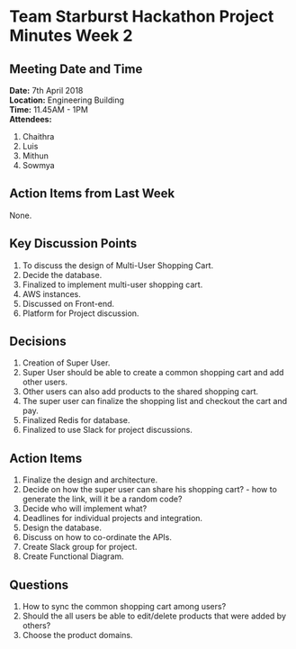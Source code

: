 # **Team Starburst Hackathon Project Minutes Week 2**

## Meeting Date and Time

**Date:** 7th April 2018</br>
**Location:** Engineering Building</br>
**Time:** 11.45AM - 1PM</br>
**Attendees:**

1. Chaithra
2. Luis
3. Mithun
4. Sowmya


## Action Items from Last Week

None.

## Key Discussion Points

1. To discuss the design of Multi-User Shopping Cart.
2. Decide the database.
3. Finalized to implement multi-user shopping cart.
4. AWS instances.
5. Discussed on Front-end.
6. Platform for Project discussion.

## Decisions

1. Creation of Super User.
2. Super User should be able to create a common shopping cart and add other users.
3. Other users can also add products to the shared shopping cart.
4. The super user can finalize the shopping list and checkout the cart and pay.
5. Finalized Redis for database.
6. Finalized to use Slack for project discussions.

## Action Items

1. Finalize the design and architecture.
2. Decide on how the super user can share his shopping cart? - how to generate the link, will it be a random code?
3. Decide who will implement what?
4. Deadlines for individual projects and integration.
5. Design the database.
6. Discuss on how to co-ordinate the APIs.
7. Create Slack group for project.
8. Create Functional Diagram.

## Questions

1. How to sync the common shopping cart among users?
2. Should the all users be able to edit/delete products that were added by others?
3. Choose the product domains.
